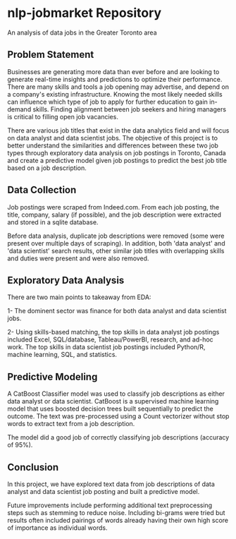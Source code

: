 # nlp-jobmarket Repository

An analysis of data jobs in the Greater Toronto area

## Problem Statement

Businesses are generating more data than ever before and are looking to generate real-time insights and predictions to optimize their performance. There are many skills and tools a job opening may advertise, and depend on a company's existing infrastructure. Knowing the most likely needed skills can influence which type of job to apply for further education to gain in-demand skills. Finding alignment between job seekers and hiring managers is critical to filling open job vacancies.

There are various job titles that exist in the data analytics field and will focus on data analyst and data scientist jobs. The objective of this project is to better understand the similarities and differences between these two job types through exploratory data analysis on job postings in Toronto, Canada and create a predictive model given job postings to predict the best job title based on a job description.


## Data Collection

Job postings were scraped from Indeed.com. From each job posting, the title, company, salary (if possible), and the job description were extracted and stored in a sqlite database.

Before data analysis, duplicate job descriptions were removed (some were present over multiple days of scraping). In addition, both 'data analyst' and 'data scientist' search results, other similar job titles with overlapping skills and duties were present and were also removed.


## Exploratory Data Analysis

There are two main points to takeaway from EDA:

1- The dominent sector was finance for both data analyst and data scientist jobs.

2- Using skills-based matching, the top skills in data analyst job postings included Excel, SQL/database, Tableau/PowerBI, research, and ad-hoc work. The top skills in data scientist job postings included Python/R, machine learning, SQL, and statistics.

## Predictive Modeling

A CatBoost Classifier model was used to classify job descriptions as either data analyst or data scientist. CatBoost is a supervised machine learning model that uses boosted decision trees built sequentially to predict the outcome. The text was pre-processed using a Count vectorizer without stop words to extract text from a job description.

The model did a good job of correctly classifying job descriptions (accuracy of 95%). 

## Conclusion

In this project, we have explored text data from job descriptions of data analyst and data scientist job posting and built a predictive model.

Future improvements include performing additional text preprocessing steps such as stemming to reduce noise. Including bi-grams were tried but results often included pairings of words already having their own high score of importance as individual words.